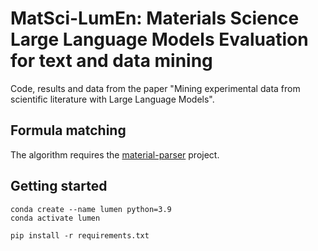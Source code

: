# MatSci-LumEn: Materials Science Large Language Models Evaluation for text and data mining

Code, results and data from the paper "Mining experimental data from scientific literature with Large Language Models". 

## Formula matching 

The algorithm requires the [material-parser](https://github.com/lfoppiano/material-parsers) project.

## Getting started

```shell
conda create --name lumen python=3.9
conda activate lumen 
```

```shell
pip install -r requirements.txt 
```
